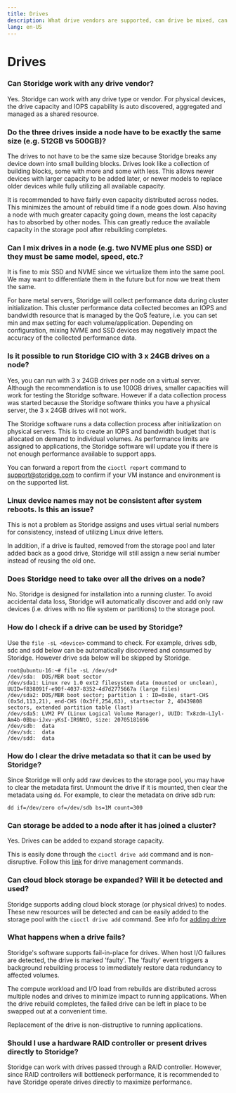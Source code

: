 ```yaml
---
title: Drives
description: What drive vendors are supported, can drive be mixed, can drive be added?
lang: en-US
---
```


# Drives

### Can Storidge work with any drive vendor?

Yes. Storidge can work with any drive type or vendor. For physical devices, the drive capacity and IOPS capability is auto discovered, aggregated and managed as a shared resource.

### Do the three drives inside a node have to be exactly the same size (e.g. 512GB vs 500GB)?

The drives to not have to be the same size because Storidge breaks any device down into small building blocks. Drives look like a collection of building blocks, some with more and some with less. This allows newer devices with larger capacity to be added later, or newer models to replace older devices while fully utilizing all available capacity.

It is recommended to have fairly even capacity distributed across nodes. This minimizes the amount of rebuild time if a node goes down. Also having a node with much greater capacity going down, means the lost capacity has to absorbed by other nodes. This can greatly reduce the available capacity in the storage pool after rebuilding completes.

### Can I mix drives in a node (e.g. two NVME plus one SSD) or they must be same model, speed, etc.?

It is fine to mix SSD and NVME since we virtualize them into the same pool. We may want to differentiate them in the future but for now we treat them the same.

For bare metal servers, Storidge will collect performance data during cluster initialization. This cluster performance data collected becomes an IOPS and bandwidth resource that is managed by the QoS feature, i.e. you can set min and max setting for each volume/application. Depending on configuration, mixing NVME and SSD devices may negatively impact the accuracy of the collected performance data.

### Is it possible to run Storidge CIO with 3 x 24GB drives on a node?

Yes, you can run with 3 x 24GB drives per node on a virtual server. Although the recommendation is to use 100GB drives, smaller capacities will work for testing the Storidge software. However if a data collection process was started because the Storidge software thinks you have a physical server, the 3 x 24GB drives will not work.

The Storidge software runs a data collection process after initialization on physical servers. This is to create an IOPS and bandwidth budget that is allocated on demand to individual volumes. As performance limits are assigned to applications, the Storidge software will update you if there is not enough performance available to support apps.  

You can forward a report from the `cioctl report` command to support@storidge.com to confirm if your VM instance and environment is on the supported list.

### Linux device names may not be consistent after system reboots. Is this an issue?

This is not a problem as Storidge assigns and uses virtual serial numbers for consistency, instead of utilizing Linux drive letters.

In addition, if a drive is faulted, removed from the storage pool and later added back as a good drive, Storidge will still assign a new serial number instead of reusing the old one.

### Does Storidge need to take over all the drives on a node?

No. Storidge is designed for installation into a running cluster. To avoid accidental data loss, Storidge will automatically discover and add only raw devices (i.e. drives with no file system or partitions) to the storage pool.

### How do I check if a drive can be used by Storidge?

Use the `file -sL <device>` command to check. For example, drives sdb, sdc and sdd below can be automatically discovered and consumed by Storidge. However drive sda below will be skipped by Storidge.

```
root@ubuntu-16:~# file -sL /dev/sd*
/dev/sda:  DOS/MBR boot sector
/dev/sda1: Linux rev 1.0 ext2 filesystem data (mounted or unclean), UUID=f838091f-e90f-4037-8352-4d7d2775667a (large files)
/dev/sda2: DOS/MBR boot sector; partition 1 : ID=0x8e, start-CHS (0x5d,113,21), end-CHS (0x3ff,254,63), startsector 2, 40439808 sectors, extended partition table (last)
/dev/sda5: LVM2 PV (Linux Logical Volume Manager), UUID: Tx8zdm-LIyl-Am4b-0Bbu-iJxv-yKsI-IR9NtO, size: 20705181696
/dev/sdb:  data
/dev/sdc:  data
/dev/sdd:  data
```

### How do I clear the drive metadata so that it can be used by Storidge?

Since Storidge will only add raw devices to the storage pool, you may have to clear the metadata first. Unmount the drive if it is mounted, then clear the metadata using `dd`. For example, to clear the metadata on drive sdb run:

```
dd if=/dev/zero of=/dev/sdb bs=1M count=300
```

### Can storage be added to a node after it has joined a cluster?

Yes. Drives can be added to expand storage capacity.

This is easily done through the `cioctl drive add` command and is non-disruptive. Follow this [link](https://docs.storidge.com/cioctl_cli/drive.html) for drive management commands.

### Can cloud block storage be expanded? Will it be detected and used?

Storidge supports adding cloud block storage (or physical drives) to nodes. These new resources will be detected and can be easily added to the storage pool with the `cioctl drive add` command. See info for [adding drive](https://docs.storidge.com/cioctl_cli/drive.html#cioctl-drive-add)

### What happens when a drive fails?

Storidge's software supports fail-in-place for drives. When host I/O failures are detected, the drive is marked 'faulty'. The 'faulty' event triggers a background rebuilding process to immediately restore data redundancy to affected volumes.

The compute workload and I/O load from rebuilds are distributed across multiple nodes and drives to minimize impact to running applications. When the drive rebuild completes, the failed drive can be left in place to be swapped out at a convenient time.

Replacement of the drive is non-distruptive to running applications.

### Should I use a hardware RAID controller or present drives directly to Storidge?

Storidge can work with drives passed through a RAID controller. However, since RAID controllers will bottleneck performance, it is recommended to have Storidge operate drives directly to maximize performance.
